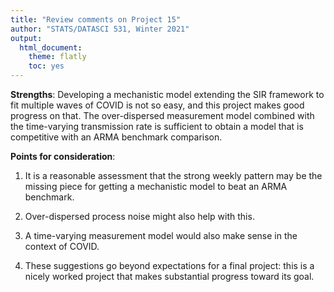 ```yaml
---
title: "Review comments on Project 15"
author: "STATS/DATASCI 531, Winter 2021"
output:
  html_document:
    theme: flatly
    toc: yes
---
```


**Strengths**: Developing a mechanistic model extending the SIR framework to fit multiple waves of COVID is not so easy, and this project makes good progress on that. The over-dispersed measurement model combined with the time-varying transmission rate is sufficient to obtain a model that is competitive with an ARMA benchmark comparison.

**Points for consideration**:

1. It is a reasonable assessment that the strong weekly pattern may be the missing piece for getting a mechanistic model to beat an ARMA benchmark.

2. Over-dispersed process noise might also help with this.

3. A time-varying measurement model would also make sense in the context of COVID.

4. These suggestions go beyond expectations for a final project: this is a nicely worked project that makes substantial progress toward its goal.




